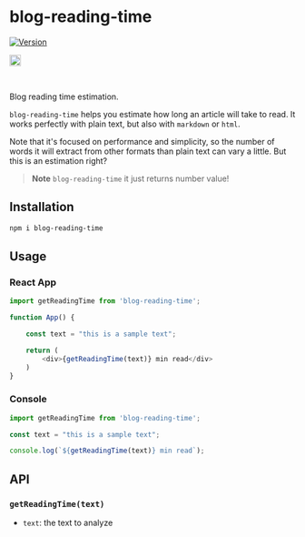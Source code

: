 # blog-reading-time
[![Version](http://img.shields.io/npm/v/blog-reading-time.svg)](https://www.npmjs.org/package/blog-reading-time)
<p>
        <img alt="ViewCount" height="20" src="https://views.whatilearened.today/views/github/fatihdelice/blog-reading-time/fatihdelice/blog-reading-time.svg" />
</p>
<br>

Blog reading time estimation.

`blog-reading-time` helps you estimate how long an article will take to read.
It works perfectly with plain text, but also with `markdown` or `html`.

Note that it's focused on performance and simplicity, so the number of words it will extract from other formats than plain text can vary a little. But this is an estimation right?

> **Note**
> `blog-reading-time` it just returns number value!

## Installation

```sh
npm i blog-reading-time
```

## Usage

### React App

```js
import getReadingTime from 'blog-reading-time';

function App() {

    const text = "this is a sample text";

    return (
        <div>{getReadingTime(text)} min read</div>
    )
}
```

### Console

```js
import getReadingTime from 'blog-reading-time';

const text = "this is a sample text";

console.log(`${getReadingTime(text)} min read`); 
```

## API

### `getReadingTime(text)`

- `text`: the text to analyze

